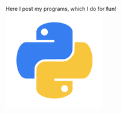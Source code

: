 Here I post my programs, which I do for **fun**!
    ![PYTHON](https://github.com/xzxADIxzx/MyPy/blob/master/PyIcon.png)